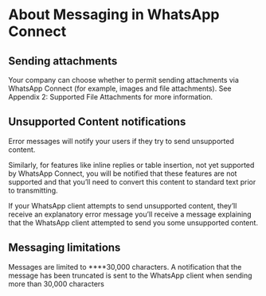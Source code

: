 # About Messaging in WhatsApp Connect

## **Sending attachments**  

Your company can choose whether to permit sending attachments via WhatsApp Connect \(for example, images and file attachments\). See Appendix 2: Supported File Attachments for more information.  


## **Unsupported Content notifications**

Error messages will notify your users if they try to send unsupported content. 

Similarly, for features like inline replies or table insertion, not yet supported by WhatsApp Connect, you will be notified that these features are not supported and that you’ll need to convert this content to standard text prior to transmitting.

If your WhatsApp client attempts to send unsupported content, they’ll receive an explanatory error message you’ll receive a message explaining that the WhatsApp client attempted to send you some unsupported content.  


## **Messaging limitations**

Messages are limited to ****30,000 characters. A notification that the message has been truncated is sent to the WhatsApp client when sending more than 30,000 characters

